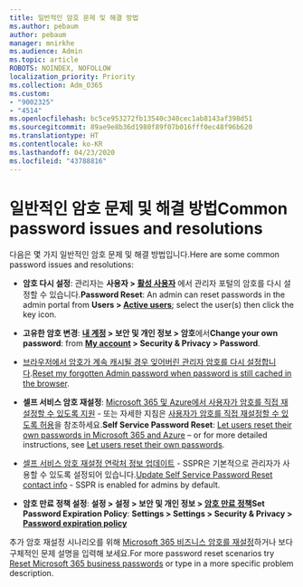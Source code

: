 ```yaml
---
title: 일반적인 암호 문제 및 해결 방법
ms.author: pebaum
author: pebaum
manager: mnirkhe
ms.audience: Admin
ms.topic: article
ROBOTS: NOINDEX, NOFOLLOW
localization_priority: Priority
ms.collection: Adm_O365
ms.custom:
- "9002325"
- "4514"
ms.openlocfilehash: bc5ce953272fb13540c340cec1ab8143af398d51
ms.sourcegitcommit: 89ae9e8b36d1980f89f07b016fff0ec48f96b620
ms.translationtype: HT
ms.contentlocale: ko-KR
ms.lasthandoff: 04/23/2020
ms.locfileid: "43788816"
---
```

# <a name="common-password-issues-and-resolutions"></a><span data-ttu-id="53ad7-102">일반적인 암호 문제 및 해결 방법</span><span class="sxs-lookup"><span data-stu-id="53ad7-102">Common password issues and resolutions</span></span>

<span data-ttu-id="53ad7-103">다음은 몇 가지 일반적인 암호 문제 및 해결 방법입니다.</span><span class="sxs-lookup"><span data-stu-id="53ad7-103">Here are some common password issues and resolutions:</span></span>

- <span data-ttu-id="53ad7-104">**암호 다시 설정**: 관리자는 **사용자 > [활성 사용자](https://portal.office.com/adminportal/home#/users)** 에서 관리자 포털의 암호를 다시 설정할 수 있습니다.</span><span class="sxs-lookup"><span data-stu-id="53ad7-104">**Password Reset**: An admin can reset passwords in the admin portal from **Users > [Active users](https://portal.office.com/adminportal/home#/users)**; select the user(s) then click the key icon.</span></span>

- <span data-ttu-id="53ad7-105">**고유한 암호 변경**: **[내 계정](https://portal.office.com/account/#home) > 보안 및 개인 정보 > 암호**에서</span><span class="sxs-lookup"><span data-stu-id="53ad7-105">**Change your own password**:  from  **[My account](https://portal.office.com/account/#home) >  Security & Privacy > Password**.</span></span>

- <span data-ttu-id="53ad7-106">[브라우저에서 암호가 계속 캐시될 경우 잊어버린 관리자 암호를 다시 설정합니다](https://docs.microsoft.com/microsoft-365/admin/add-users/reset-passwords?view=o365-worldwide#reset-my-office-365-tenant-admin-password).</span><span class="sxs-lookup"><span data-stu-id="53ad7-106">[Reset my forgotten Admin password when password is still cached in the browser](https://docs.microsoft.com/microsoft-365/admin/add-users/reset-passwords?view=o365-worldwide#reset-my-office-365-tenant-admin-password).</span></span>

- <span data-ttu-id="53ad7-107">**셀프 서비스 암호 재설정**: [Microsoft 365 및 Azure에서 사용자가 암호를 직접 재설정할 수 있도록 지원](https://portal.office.com/adminportal/home#/SettingsMultiPivot/:/Settings/L1/SelfServiceReset) - 또는 자세한 지침은 [사용자가 암호를 직접 재설정할 수 있도록 허용](https://docs.microsoft.com/microsoft-365/admin/add-users/let-users-reset-passwords)을 참조하세요.</span><span class="sxs-lookup"><span data-stu-id="53ad7-107">**Self Service Password Reset**: [Let users reset their own passwords in Microsoft 365 and Azure](https://portal.office.com/adminportal/home#/SettingsMultiPivot/:/Settings/L1/SelfServiceReset) – or for more detailed instructions, see [Let users reset their own passwords](https://docs.microsoft.com/microsoft-365/admin/add-users/let-users-reset-passwords).</span></span>

- <span data-ttu-id="53ad7-108">[셀프 서비스 암호 재설정 연락처 정보 업데이트](https://go.microsoft.com/fwlink/?linkid=849451) - SSPR은 기본적으로 관리자가 사용할 수 있도록 설정되어 있습니다.</span><span class="sxs-lookup"><span data-stu-id="53ad7-108">[Update Self Service Password Reset contact info](https://go.microsoft.com/fwlink/?linkid=849451) - SSPR is enabled for admins by default.</span></span> 

- <span data-ttu-id="53ad7-109">**암호 만료 정책 설정**: **설정 > 설정 > 보안 및 개인 정보 > [암호 만료 정책](https://admin.microsoft.com/AdminPortal/Home#/SettingsMultiPivot/:/Settings/L1/PasswordPolicy)**</span><span class="sxs-lookup"><span data-stu-id="53ad7-109">**Set Password Expiration Policy**: **Settings > Settings > Security & Privacy > [Password expiration policy](https://admin.microsoft.com/AdminPortal/Home#/SettingsMultiPivot/:/Settings/L1/PasswordPolicy)**</span></span>

<span data-ttu-id="53ad7-110">추가 암호 재설정 시나리오를 위해 [Microsoft 365 비즈니스 암호를 재설정](https://docs.microsoft.com/microsoft-365/admin/add-users/reset-passwords)하거나 보다 구체적인 문제 설명을 입력해 보세요.</span><span class="sxs-lookup"><span data-stu-id="53ad7-110">For more password reset scenarios try [Reset Microsoft 365 business passwords](https://docs.microsoft.com/microsoft-365/admin/add-users/reset-passwords) or type in a more specific problem description.</span></span>
